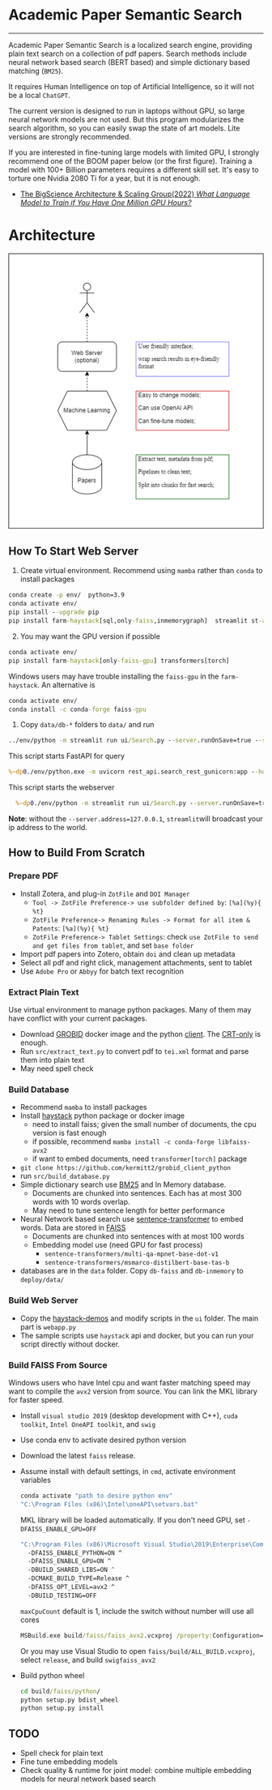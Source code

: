 # Academic Paper Semantic Search

--------


Academic Paper Semantic Search is a localized search engine, providing plain text search on a collection of pdf papers.
Search methods include neural network based search (BERT based) and simple dictionary based matching (`BM25`).

It requires Human Intelligence on top of Artificial Intelligence, so it will not be a local ``ChatGPT``. 

The current version is designed to run in laptops without GPU, so large neural network models are not used. But this program modularizes the search algorithm, so  you can easily swap the state of art models. Lite versions are strongly recommended.

If you are interested in fine-tuning large models with limited GPU, I strongly recommend one of the BOOM paper below (or the first figure). Training a model with 100+ Billion parameters requires a different skill set.  It's easy to torture one Nvidia 2080 Ti for a year, but it is not enough.

  * [The BigScience Architecture & Scaling Group(2022) *What Language Model to Train if You Have One Million GPU Hours?*](https://arxiv.org/abs/2210.15424)


# Architecture 

![img](imgs/architecture.png)

## How To Start Web Server
1. Create virtual environment. Recommend using ``mamba`` rather than `conda` to install packages
  ```cmd
  conda create -p env/  python=3.9 
  conda activate env/
  pip install --upgrade pip
  pip install farm-haystack[sql,only-faiss,inmemorygraph]  streamlit st-annotated-text
  ```

2. You may want the GPU version if possible
  ```cmd
  conda activate env/
  pip install farm-haystack[only-faiss-gpu] transformers[torch]
  ```
  Windows users may have trouble installing the `faiss-gpu` in the `farm-haystack`. An alternative is 
  ```cmd 
  conda activate env/
  conda install -c conda-forge faiss-gpu
  ```

1. Copy `data/db-*` folders to `data/` and run
  ```cmd  
  ../env/python -m streamlit run ui/Search.py --server.runOnSave=true --server.address=127.0.0.1
  ``` 
 
  This script starts FastAPI for query
  ```cmd 
  %~dp0./env/python.exe -m uvicorn rest_api.search_rest_gunicorn:app --host 127.0.0.1 --port 7999 --workers 1 
  ```
  This script starts the webserver
  ```cmd
    %~dp0./env/python -m streamlit run ui/Search.py --server.runOnSave=true --server.address=127.0.0.1
  ```
**Note**: without the ``--server.address=127.0.0.1``, `streamlit`will broadcast your ip address to the world.

## How to Build From Scratch

### Prepare PDF

* Install Zotera, and plug-in ``ZotFile`` and ``DOI Manager``
    * `Tool -> ZotFile Preference-> use subfolder defined by`: `[%a](%y){ %t}`
    * `ZotFile Preference-> Renaming Rules -> Format for all item & Patents`: `[%a](%y){ %t}`
    * `ZotFile Preference-> Tablet Settings`: check `use ZotFile to send and get files from tablet`, and
      set `base folder`
* Import pdf papers into Zotero, obtain `doi` and clean up metadata
* Select all pdf and right click, management attachments, sent to tablet
* Use `Adobe Pro` or `Abbyy` for batch text recognition

### Extract Plain Text

Use virtual environment to manage python packages. Many of them may have conflict with your current packages.

* Download [GROBID](https://github.com/kermitt2/grobid) docker image and the
  python [client](https://github.com/kermitt2/grobid_client_python).
  The [CRT-only](https://grobid.readthedocs.io/en/latest/Grobid-docker/#crf-only-image) is enough.
* Run `src/extract_text.py` to convert pdf to `tei.xml` format and parse them into plain text
* May need spell check

### Build Database
* Recommend  ``mamba`` to install packages
* Install [haystack](https://github.com/deepset-ai/haystack) python package or docker image
    * need to install faiss; given the small number of documents, the cpu version is fast enough
    * if possible, recommend `` mamba install -c conda-forge libfaiss-avx2 ``
    * if want to embed documents, need `transformer[torch]` package
*  `git clone https://github.com/kermitt2/grobid_client_python`
* run `src/build_database.py`
* Simple dictionary search use [BM25](https://docs.haystack.deepset.ai/docs/retriever#bm25-recommended) and In Memory
  database.
    * Documents are chunked into sentences. Each has at most 300 words with 10 words overlap.
    * May need to tune sentence length for better performance
* Neural Network based search use [sentence-transformer](https://www.sbert.net/) to embed words. Data are stored
  in [FAISS](https://github.com/facebookresearch/faiss)
    * Documents are chunked into sentences with at most 100 words
    * Embedding model use (need GPU for fast process)
        * `sentence-transformers/multi-qa-mpnet-base-dot-v1`
        * `sentence-transformers/msmarco-distilbert-base-tas-b`
* databases are in the ``data`` folder. Copy `db-faiss` and `db-inmemory` to `deploy/data/`

### Build Web Server

* Copy the [haystack-demos](https://github.com/deepset-ai/haystack-demos) and modify scripts in the ``ui`` folder. The
  main part is `webapp.py`
* The sample scripts use ``haystack`` api and docker, but you can run your script directly without docker.

### Build FAISS From Source

Windows users who have Intel cpu and want faster matching speed may want to compile the `avx2` version from source. You can 
link the MKL library for faster speed.

* Install  `visual studio 2019`  (desktop development with C++), `cuda toolkit`, `Intel OneAPI toolkit`,
  and `swig`
* Use conda env to activate desired python version
* Download the latest `faiss` release. 
* Assume install with default settings, in ``cmd``, activate environment variables

  ```cmd
  conda activate "path to desire python env"
  "C:\Program Files (x86)\Intel\oneAPI\setvars.bat"
  ```
  MKL library will be loaded automatically. If you don't need GPU, set `-DFAISS_ENABLE_GPU=OFF`

  ```cmd
  "C:\Program Files (x86)\Microsoft Visual Studio\2019\Enterprise\Common7\IDE\CommonExtensions\Microsoft\CMake\CMake\bin\cmake.exe" -B build ^ 
    -DFAISS_ENABLE_PYTHON=ON ^
    -DFAISS_ENABLE_GPU=ON ^
    -DBUILD_SHARED_LIBS=ON ^ 
    -DCMAKE_BUILD_TYPE=Release ^
    -DFAISS_OPT_LEVEL=avx2 ^
    -DBUILD_TESTING=OFF 
  ```
  `maxCpuCount` default is 1, include the switch without number will use all cores
  ```cmd
  MSBuild.exe build/faiss/faiss_avx2.vcxproj /property:Configuration=Release /maxCpuCount:12
  ```
  Or you may use Visual Studio to open `faiss/build/ALL_BUILD.vcxproj`, select `release`, and build `swigfaiss_avx2`

* Build python wheel
  ```cmd
  cd build/faiss/python/
  python setup.py bdist_wheel
  python setup.py install
  ```

## TODO

* Spell check for plain text
* Fine tune embedding models
* Check quality & runtime for joint model: combine multiple embedding models for neural network based search 